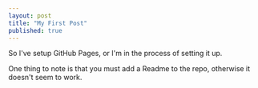 ```yaml
---
layout: post
title: "My First Post"
published: true
---
```

So I've setup GitHub Pages, or I'm in the process of setting it up.

One thing to note is that you must add a Readme to the repo, otherwise it
doesn't seem to work.

